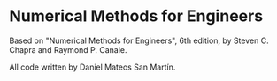 Numerical Methods for Engineers
===============================

Based on "Numerical Methods for Engineers", 6th edition, by Steven C. Chapra and Raymond P. Canale.

All code written by Daniel Mateos San Martín.
